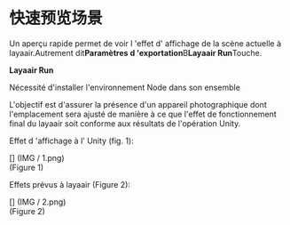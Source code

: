 # 快速预览场景

Un aperçu rapide permet de voir l 'effet d' affichage de la scène actuelle à layaair.Autrement dit**Paramètres d 'exportation**B**Layaair Run**Touche.

**Layaair Run**

Nécessité d'installer l'environnement Node dans son ensemble

L'objectif est d'assurer la présence d'un appareil photographique dont l'emplacement sera ajusté de manière à ce que l'effet de fonctionnement final du layaair soit conforme aux résultats de l'opération Unity.

Effet d 'affichage à l' Unity (fig. 1):

[] (IMG / 1.png) <br > (Figure 1)

Effets prévus à layaair (Figure 2):

[] (IMG / 2.png) <br > (Figure 2)

